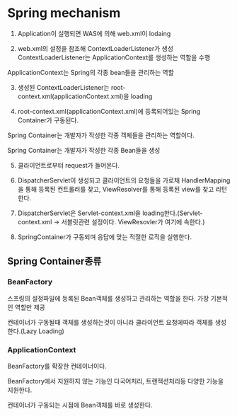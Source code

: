 # Spring mechanism

1. Application이 실행되면 WAS에 의해 web.xml이 lodaing

2. web.xml의 설정을 참조해 ContextLoaderListener가 생성 ContextLoaderListener는 ApplicationContext를 생성하는 역할을 수행

ApplicationContext는 Spring의 각종 bean들을 관리하는 역할 

3. 생성된 ContextLoaderListener는 root-context.xml(applicationContext.xml)을 loading

4. root-context.xml(applicationContext.xml)에 등록되어있는 Spring Container가 구동된다. 

Spring Container는 개발자가 작성한 각종 객체들을 관리하는 역할이다.

Spring Container는 개발자가 작성한 각종 Bean들을 생성

5. 클라이언트로부터 request가 들어온다.

6. DispatcherServlet이 생성되고 클라이언트의 요청들을 가로채 HandlerMapping을 통해 등록된 컨트롤러를 찾고, ViewResolver를 통해 등록된 view를 찾고 리턴한다.

7. DispatcherServlet은 Servlet-context.xml을 loading한다.(Servlet-context.xml -> 서블릿관련 설정이다. ViewResovler가 여기에 속한다.)

8. SpringContainer가 구동되며 응답에 맞는 적절한 로직을 실행한다.

## Spring Container종류
### BeanFactory
스프링의 설정파일에 등록된 Bean객체를 생성하고 관리하는 역할을 한다. 가장 기본적인 역할만 제공

컨테이너가 구동될때 객체를 생성하는것이 아니라 클라이언트 요청에따라 객체를 생성한다.(Lazy Loading)

### ApplicationContext
BeanFactory를 확장한 컨테이너이다.

BeanFactory에서 지원하지 않는 기능인 다국어처리, 트랜잭션처리등 다양한 기능을 지원한다.

컨테이너가 구동되는 시점에 Bean객체를 바로 생성한다.